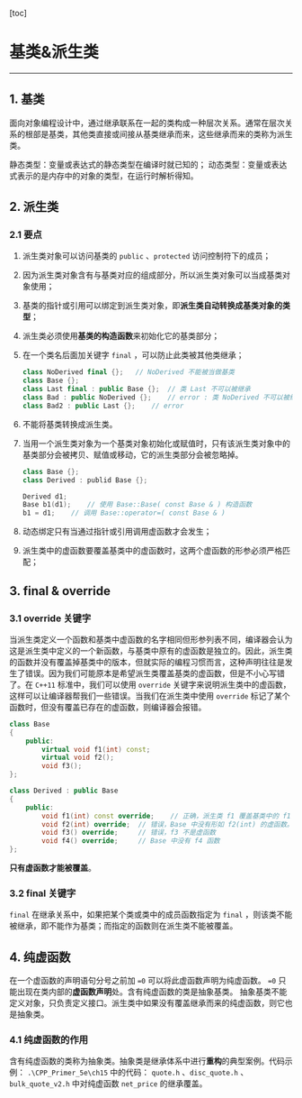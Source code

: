 [toc]

# 基类&派生类

--------------------------

## 1. 基类

面向对象编程设计中，通过继承联系在一起的类构成一种层次关系。通常在层次关系的根部是基类，其他类直接或间接从基类继承而来，这些继承而来的类称为派生类。

静态类型：变量或表达式的静态类型在编译时就已知的；
动态类型：变量或表达式表示的是内存中的对象的类型，在运行时解析得知。

## 2. 派生类

### 2.1 要点

1.  派生类对象可以访问基类的 `public` 、`protected` 访问控制符下的成员；

2.  因为派生类对象含有与基类对应的组成部分，所以派生类对象可以当成基类对象使用；

3.  基类的指针或引用可以绑定到派生类对象，即**派生类自动转换成基类对象的类型**；

4.  派生类必须使用**基类的构造函数**来初始化它的基类部分；

5.  在一个类名后面加关键字 `final` ，可以防止此类被其他类继承；

    ```cpp
    class NoDerived final {};	// NoDerived 不能被当做基类
    class Base {};
    class Last final : public Base {};	// 类 Last 不可以被继承
    class Bad : public NoDerived {};	// error : 类 NoDerived 不可以被继承
    class Bad2 : public Last {};	// error
    ```

6.  不能将基类转换成派生类。

7.  当用一个派生类对象为一个基类对象初始化或赋值时，只有该派生类对象中的基类部分会被拷贝、赋值或移动，它的派生类部分会被忽略掉。

    ```cpp
    class Base {};
    class Derived : publid Base {};
    
    Derived d1;
    Base b1(d1);	// 使用 Base::Base( const Base & ) 构造函数
    b1 = d1;	// 调用 Base::operator=( const Base & ) 
    ```

8.  动态绑定只有当通过指针或引用调用虚函数才会发生；
9.  派生类中的虚函数要覆盖基类中的虚函数时，这两个虚函数的形参必须严格匹配；

## 3. final & override

### 3.1 override 关键字

当派生类定义一个函数和基类中虚函数的名字相同但形参列表不同，编译器会认为这是派生类中定义的一个新函数，与基类中原有的虚函数是独立的。因此，派生类的函数并没有覆盖掉基类中的版本，但就实际的编程习惯而言，这种声明往往是发生了错误。因为我们可能原本是希望派生类覆盖基类的虚函数，但是不小心写错了。在 `C++11` 标准中，我们可以使用 `override` 关键字来说明派生类中的虚函数，这样可以让编译器帮我们一些错误。当我们在派生类中使用 `override` 标记了某个函数时，但没有覆盖已存在的虚函数，则编译器会报错。

```c++
class Base
{
  	public:
    	virtual void f1(int) const;
    	virtual void f2();
    	void f3();
};

class Derived : public Base
{
    public:
    	void f1(int) const override;	// 正确，派生类 f1 覆盖基类中的 f1 版本
    	void f2(int) override;	// 错误，Base 中没有形如 f2(int) 的虚函数。
    	void f3() override;		// 错误，f3 不是虚函数
    	void f4() override;		// Base 中没有 f4 函数
};

```

**只有虚函数才能被覆盖**。

### 3.2 final 关键字

`final` 在继承关系中，如果把某个类或类中的成员函数指定为 `final` ，则该类不能被继承，即不能作为基类；而指定的函数则在派生类不能被覆盖。

## 4. 纯虚函数

在一个虚函数的声明语句分号之前加 `=0` 可以将此虚函数声明为纯虚函数。 `=0` 只能出现在类内部的**虚函数声明**处。含有纯虚函数的类是抽象基类。
抽象基类不能定义对象，只负责定义接口。派生类中如果没有覆盖继承而来的纯虚函数，则它也是抽象类。

### 4.1 纯虚函数的作用

含有纯虚函数的类称为抽象类。抽象类是继承体系中进行**重构**的典型案例。代码示例：
`.\CPP_Primer_5e\ch15` 中的代码： `quote.h` 、`disc_quote.h` 、`bulk_quote_v2.h` 中对纯虚函数 `net_price` 的继承覆盖。